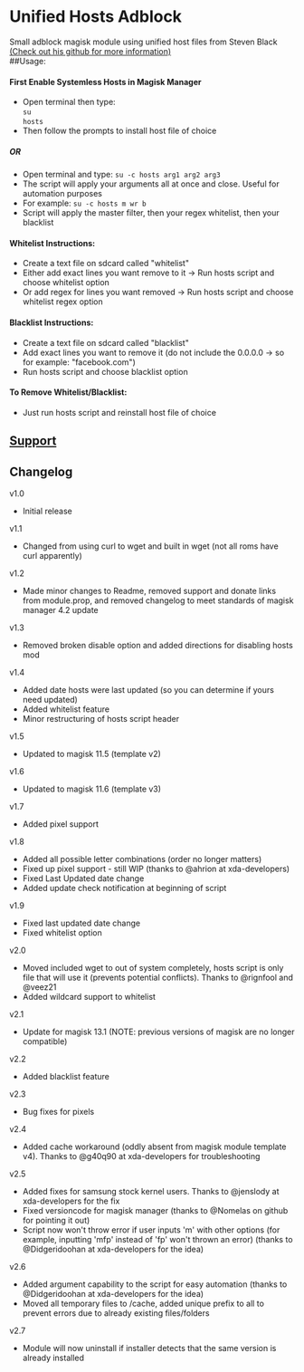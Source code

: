 # Unified Hosts Adblock
Small adblock magisk module using unified host files from Steven Black [(Check out his github for more information)](https://github.com/StevenBlack/hosts)  
##Usage: 
#### First Enable Systemless Hosts in Magisk Manager
 - Open terminal then type:  
 `su`  
 `hosts`
 - Then follow the prompts to install host file of choice
##### OR
 - Open terminal and type:
 `su -c hosts arg1 arg2 arg3`
 - The script will apply your arguments all at once and close. Useful for automation purposes
 - For example: `su -c hosts m wr b`
 - Script will apply the master filter, then your regex whitelist, then your blacklist

#### Whitelist Instructions:
 - Create a text file on sdcard called "whitelist"
 - Either add exact lines you want remove to it -> Run hosts script and choose whitelist option
 - Or add regex for lines you want removed -> Run hosts script and choose whitelist regex option

#### Blacklist Instructions:
 - Create a text file on sdcard called "blacklist"
 - Add exact lines you want to remove it (do not include the 0.0.0.0 -> so for example: "facebook.com")
 - Run hosts script and choose blacklist option
 
#### To Remove Whitelist/Blacklist:
 - Just run hosts script and reinstall host file of choice

## [Support](https://forum.xda-developers.com/apps/magisk/magisk-unified-hosts-adblocker-t3559019)

## Changelog
v1.0
 - Initial release

v1.1 
 - Changed from using curl to wget and built in wget (not all roms have curl apparently)

v1.2
 - Made minor changes to Readme, removed support and donate links from module.prop, and removed changelog to meet standards of magisk manager 4.2 update

v1.3
 - Removed broken disable option and added directions for disabling hosts mod

v1.4
 - Added date hosts were last updated (so you can determine if yours need updated)
 - Added whitelist feature
 - Minor restructuring of hosts script header

v1.5
 - Updated to magisk 11.5 (template v2)
 
v1.6
 - Updated to magisk 11.6 (template v3)
 
v1.7
 - Added pixel support
 
v1.8
 - Added all possible letter combinations (order no longer matters)
 - Fixed up pixel support - still WIP (thanks to @ahrion at xda-developers)
 - Fixed Last Updated date change
 - Added update check notification at beginning of script

v1.9
 - Fixed last updated date change
 - Fixed whitelist option
 
v2.0
 - Moved included wget to out of system completely, hosts script is only file that will use it (prevents potential conflicts). Thanks to @rignfool and @veez21
 - Added wildcard support to whitelist
 
v2.1
 - Update for magisk 13.1 (NOTE: previous versions of magisk are no longer compatible)
 
v2.2
 - Added blacklist feature
 
v2.3
 - Bug fixes for pixels
 
v2.4
 - Added cache workaround (oddly absent from magisk module template v4). Thanks to @g40q90 at xda-developers for troubleshooting
 
v2.5
 - Added fixes for samsung stock kernel users. Thanks to @jenslody at xda-developers for the fix
 - Fixed versioncode for magisk manager (thanks to @Nomelas on github for pointing it out)
 - Script now won't throw error if user inputs 'm' with other options (for example, inputting 'mfp' instead of 'fp' won't thrown an error) (thanks to @Didgeridoohan at xda-developers for the idea)
 
v2.6
 - Added argument capability to the script for easy automation (thanks to @Didgeridoohan at xda-developers for the idea)
 - Moved all temporary files to /cache, added unique prefix to all to prevent errors due to already existing files/folders
 
v2.7
 - Module will now uninstall if installer detects that the same version is already installed
 
